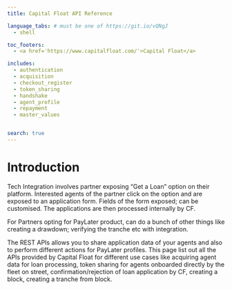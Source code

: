 ```yaml
---
title: Capital Float API Reference

language_tabs: # must be one of https://git.io/vQNgJ
  - shell

toc_footers:
  - <a href='https://www.capitalfloat.com/'>Capital Float</a>

includes:
  - authentication
  - acquisition
  - checkout_register
  - token_sharing
  - handshake
  - agent_profile
  - repayment
  - master_values


search: true
---
```


# Introduction

Tech Integration involves partner exposing “Get a Loan” option on their platform. Interested agents of the partner click on the option and are exposed to an application form. Fields of the form exposed; can be customised. The applications are then processed internally by CF.

For Partners opting for PayLater product, can do a bunch of other things like creating a drawdown; verifying the tranche etc with integration.

The REST APIs allows you to share application data of your agents and also to perform different actions for PayLater profiles. This page list out all the APIs provided by Capital Float for different use cases like acquiring agent data for loan processing, token sharing for agents onboarded directly by the fleet on street, confirmation/rejection of loan application by CF, creating a block, creating a tranche from block.
